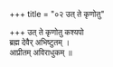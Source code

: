 +++
title = "०२ उत् ते कृणोतु"

+++
उत् ते कृणोतु कश्यपो  
ब्रह्म देवैर् अभिष्टुतम् ।  
आप्रीतम् अविराधुकम् ॥